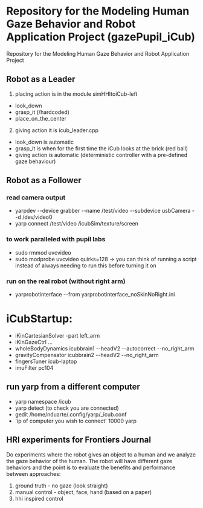 # Repository for the Modeling Human Gaze Behavior and Robot Application Project (gazePupil_iCub)
Repository for the Modeling Human Gaze Behavior and Robot Application Project

## Robot as a Leader
1. placing action is in the module simHHItoiCub-left 
- look_down
- grasp_it (/hardcoded)
- place_on_the_center
2. giving action it is icub_leader.cpp
- look_down is automatic
- grasp_it is when for the first time the iCub looks at the brick (red ball)
- giving action is automatic (deterministic controller with a pre-defined gaze behaviour)

## Robot as a Follower

### read camera output
- yarpdev --device grabber --name /test/video --subdevice usbCamera --d /dev/video0
- yarp connect /test/video /icubSim/texture/screen

### to work paralleled with pupil labs
- sudo rmmod uvcvideo
- sudo modprobe uvcvideo quirks=128 
-> you can think of running a script instead of always needing to run this before turning it on

### run on the real robot (without right arm)
- yarprobotinterface --from yarprobotinterface_noSkinNoRight.ini
# iCubStartup:
- iKinCartesianSolver -part left_arm
- iKinGazeCtrl ...
- wholeBodyDynamics     icubbrain1   --headV2 --autocorrect --no_right_arm
- gravityCompensator    icubbrain2   --headV2 --no_right_arm
- fingersTuner          icub-laptop
- imuFilter             pc104

## run yarp from a different computer
- yarp namespace /icub
- yarp detect (to check you are connected)
- gedit /home/nduarte/.config/yarp/_icub.conf
- 'ip of computer you wish to connect' 10000 yarp 

## HRI experiments for Frontiers Journal
Do experiments where the robot gives an object to a human and we analyze the gaze behavior of the human. The robot will have different gaze behaviors and the point is to evaluate the benefits and performance between approaches:

1. ground truth - no gaze (look straight)
2. manual control - object, face, hand (based on a paper) 
3. hhi inspired control
